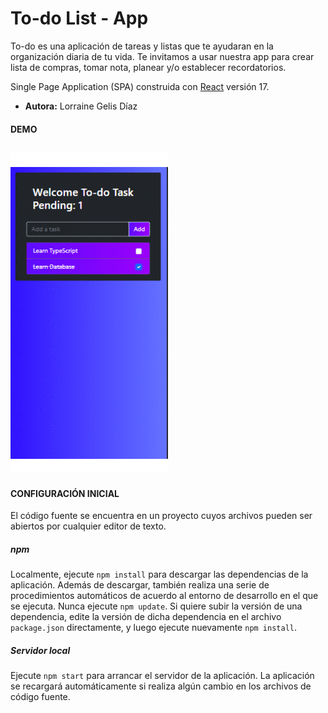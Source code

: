 # To-do List - App #

To-do es una aplicación de tareas y listas que te ayudaran en la organización diaria de tu vida. Te invitamos a usar nuestra app para crear lista de compras, tomar nota, planear y/o establecer recordatorios.

Single Page Application (SPA) construida con [React](https://es.reactjs.org/) versión 17.

 - **Autora:** Lorraine Gelis Díaz 


#### **DEMO** ####

![](https://github.com/LorraineGelis/TodoList/blob/main/public/img/Webp.net-gifmaker.gif)
----------

#### **CONFIGURACIÓN INICIAL** ####

El código fuente se encuentra en un proyecto cuyos archivos pueden ser abiertos por cualquier editor de texto.

##### **npm** #####

Localmente, ejecute `npm install` para descargar las dependencias de la aplicación. Además de descargar, también realiza una serie de procedimientos automáticos de acuerdo al entorno de desarrollo en el que se ejecuta. Nunca ejecute `npm update`. Si quiere subir la versión de una dependencia, edite la versión de dicha dependencia en el archivo `package.json` directamente, y luego ejecute nuevamente `npm install`.


##### **Servidor local** #####

Ejecute `npm start` para arrancar el servidor de la aplicación. La aplicación se recargará automáticamente si realiza algún cambio en los archivos de código fuente.

